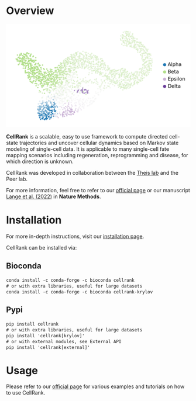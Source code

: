 # Overview
![Overview-image](https://github.com/dpeerlab/cellrank/blob/main/cellrank_fate_map.png)

**CellRank** is a scalable, easy to use framework to compute directed cell-state trajectories and uncover cellular dynamics based on Markov state modeling of single-cell data. It is applicable to many single-cell fate mapping scenarios including regeneration, reprogramming and disease, for which direction is unknown. 

CellRank was developed in collaboration between the [Theis lab](https://github.com/theislab) and the Peer lab.

For more information, feel free to refer to our [official page](https://cellrank.readthedocs.io/en/stable/index.html#) or our manuscript [Lange et al. (2022)](https://www.nature.com/articles/s41592-021-01346-6) in **Nature Methods**.

# Installation
For more in-depth instructions, visit our [installation page](https://cellrank.readthedocs.io/en/stable/installation.html).

CellRank can be installed via:
## Bioconda
```
conda install -c conda-forge -c bioconda cellrank
# or with extra libraries, useful for large datasets
conda install -c conda-forge -c bioconda cellrank-krylov
```
## Pypi
```
pip install cellrank
# or with extra libraries, useful for large datasets
pip install 'cellrank[krylov]'
# or with external modules, see External API
pip install 'cellrank[external]'
```
# Usage
Please refer to our [official page](https://cellrank.readthedocs.io/en/stable/index.html#) for various examples and tutorials on how to use CellRank.
